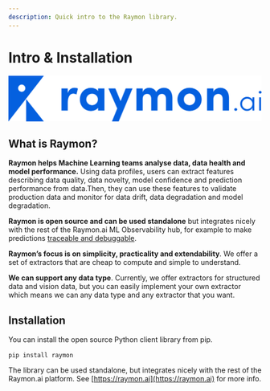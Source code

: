 ```yaml
---
description: Quick intro to the Raymon library.
---
```


# Intro & Installation

![Raymon: analyse data & model health](<.gitbook/assets/image (19) (1).png>)

## What is Raymon?

**Raymon helps Machine Learning teams analyse data, data health and model performance.** Using data profiles, users can extract features describing data quality, data novelty, model confidence and prediction performance from data.Then, they can use these features to validate production data and monitor for data drift, data degradation and model degradation.

**Raymon is open source and can be used standalone** but integrates nicely with the rest of the Raymon.ai ML Observability hub, for example to make predictions [traceable and debuggable](using-the-raymon-hub/untitled.md).

**Raymon’s focus is on simplicity, practicality and extendability**. We offer a set of extractors that are cheap to compute and simple to understand.

**We can support any data type**. Currently, we offer extractors for structured data and vision data, but you can easily implement your own extractor which means we can any data type and any extractor that you want.

## Installation

You can install the open source Python client library from pip.

```
pip install raymon
```

The library can be used standalone, but integrates nicely with the rest of the Raymon.ai platform. See [https://raymon.ai](https://raymon.ai) for more info.
